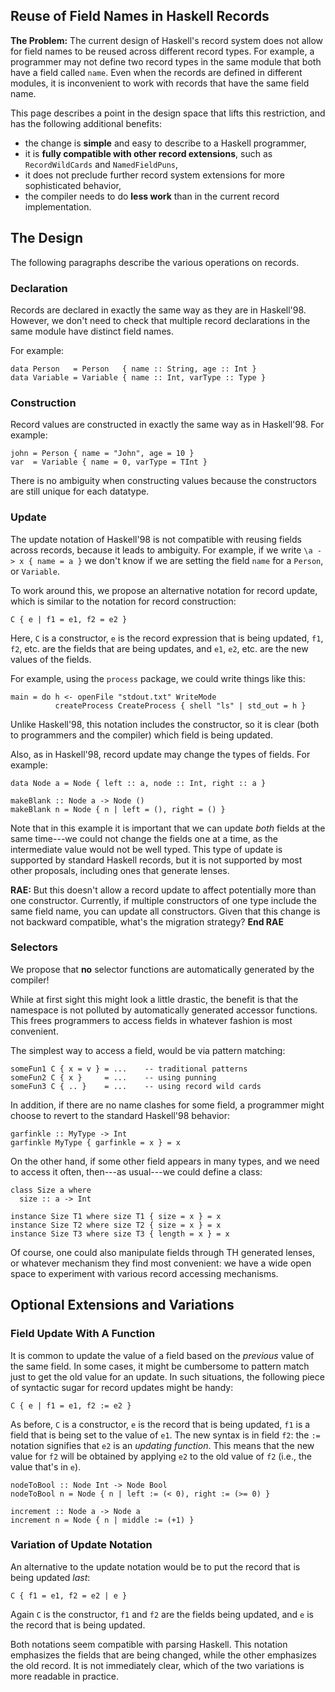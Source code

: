 ## Reuse of Field Names in Haskell Records

**The Problem:** The current design of Haskell's record system does not allow for field names
to be reused  across different record types.  For example, a programmer may not define
two record types in the same module that both have a field called `name`.  Even when the records
are defined in different modules, it is inconvenient to work with records that have the same field
name.


This page describes a point in the design space that lifts this restriction, and has the following additional
benefits:

- the change is **simple** and easy to describe to a Haskell programmer,
- it is **fully compatible with other record extensions**, such as `RecordWildCards` and `NamedFieldPuns`,
- it does not preclude further record system extensions for more sophisticated behavior,
- the compiler needs to do **less work** than in the current record implementation.

## The Design


The following paragraphs describe the various operations on records.

### Declaration


Records are declared in exactly the same way as they are in Haskell'98.
However, we don't need to check that multiple record declarations in
the same module have distinct field names.


For example:

```wiki
data Person   = Person   { name :: String, age :: Int }
data Variable = Variable { name :: Int, varType :: Type }
```

### Construction


Record values are constructed in exactly the same way as in Haskell'98.  For example:

```wiki
john = Person { name = "John", age = 10 }
var  = Variable { name = 0, varType = TInt }
```


There is no ambiguity when constructing values
because the constructors are still unique for each datatype.

### Update


The update notation of Haskell'98 is not compatible with reusing
fields across records, because it leads to ambiguity.  For example,
if we write `\a -> x { name = a }` we don't know if we are setting
the field `name` for a `Person`, or `Variable`.


To work around this, we propose an alternative notation for record update,
which is similar to the notation for record construction:

```wiki
C { e | f1 = e1, f2 = e2 }
```


Here, `C` is a constructor, `e` is the record expression that is being
updated, `f1`, `f2`, etc. are the fields that are being updates, and
`e1`, `e2`, etc. are the new values of the fields.


For example, using the `process` package, we could write things like this:

```wiki
main = do h <- openFile "stdout.txt" WriteMode
          createProcess CreateProcess { shell "ls" | std_out = h }

```


Unlike Haskell'98, this notation includes the constructor, so it is
clear (both to programmers and the compiler) which field is being updated.


Also, as in Haskell'98, record update may change the types of fields.
For example:

```wiki
data Node a = Node { left :: a, node :: Int, right :: a }

makeBlank :: Node a -> Node ()
makeBlank n = Node { n | left = (), right = () }
```


Note that in this example it is important that we can
update *both* fields at the same time---we could not
change the fields one at a time, as the intermediate value
would not be well typed.  This type of update is supported
by standard Haskell records, but it is not supported by most
other proposals, including ones that generate lenses.

**RAE:** But this doesn't allow a record update to affect potentially more than one constructor. Currently, if multiple constructors of one type include the same field name, you can update all constructors. Given that this change is not backward compatible, what's the migration strategy? **End RAE**

### Selectors


We propose that **no** selector functions are automatically generated by the compiler!


While at first sight this might look a little drastic, the benefit is that the namespace
is not polluted by automatically generated accessor functions.  This frees programmers
to access fields in whatever fashion is most convenient.


The simplest way to access a field, would be via pattern matching:

```wiki
someFun1 C { x = v } = ...    -- traditional patterns
someFun2 C { x }     = ...    -- using punning
someFun3 C { .. }    = ...    -- using record wild cards
```


In addition, if there are no name clashes for some field, a programmer might
choose to revert to the standard Haskell'98 behavior:

```wiki
garfinkle :: MyType -> Int
garfinkle MyType { garfinkle = x } = x
```


On the other hand, if some other field appears in many types, and we need to access it often, then---as usual---we could
define a class:

```wiki
class Size a where
  size :: a -> Int

instance Size T1 where size T1 { size = x } = x
instance Size T2 where size T2 { size = x } = x
instance Size T3 where size T3 { length = x } = x
```


Of course, one could also manipulate fields through
TH generated lenses, or whatever mechanism they find
most convenient:  we have a wide open space to experiment
with various record accessing mechanisms.

## Optional Extensions and Variations

### Field Update With A Function


It is common to update the value of a field based on the *previous* value of the same field.
In some cases, it might be cumbersome to pattern match just to get the old value for an update.
In such situations, the following piece of syntactic sugar for record updates might be handy:

```wiki
C { e | f1 = e1, f2 := e2 }
```


As before, `C` is a constructor, `e` is the record that is being updated, `f1` is a field
that is being set to the value of `e1`.  The new syntax is in field
`f2`: the `:=` notation signifies that `e2` is an *updating function*.  This means
that the new value for `f2` will be obtained by applying `e2` to the old value of `f2`
(i.e., the value that's in `e`).

```wiki
nodeToBool :: Node Int -> Node Bool
nodeToBool n = Node { n | left := (< 0), right := (>= 0) }

increment :: Node a -> Node a
increment n = Node { n | middle := (+1) }
```

### Variation of Update Notation


An alternative to the update notation would be to put the record that is being updated *last*:

```wiki
C { f1 = e1, f2 = e2 | e }
```


Again `C` is the constructor, `f1` and `f2` are the fields being updated, and `e` is
the record that is being updated.


Both notations seem compatible with parsing Haskell.
This notation emphasizes the fields that are being changed, while the other
emphasizes the old record.  It is not immediately clear, which of the
two variations is more readable in practice.
